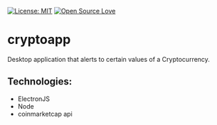 [![License: MIT](https://img.shields.io/badge/License-MIT-green.svg)](https://opensource.org/licenses/MIT)
[![Open Source Love](https://badges.frapsoft.com/os/v1/open-source.svg?v=103)](https://github.com/ellerbrock/open-source-badges/)


# cryptoapp
Desktop application that alerts to certain values of a Cryptocurrency.


## Technologies:
- ElectronJS
- Node
- coinmarketcap api